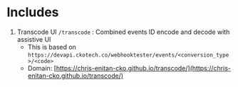 # Includes 
1. Transcode UI `/transcode` : Combined events ID encode and decode with assistive UI
     - This is based on `https://devapi.ckotech.co/webhooktester/events/<conversion_type>/<code>`
     - Domain: [https://chris-enitan-cko.github.io/transcode/](https://chris-enitan-cko.github.io/transcode/)
